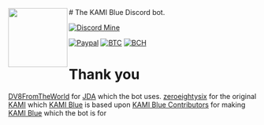 <img src="https://github.com/kami-blue/assets/blob/assets/assets/icons/kami.svg" align="left" width="120"/>
# The KAMI Blue Discord bot.

[![Discord Mine](https://img.shields.io/discord/573954110454366214?label=chat&logo=discord&logoColor=white)](https://discord.gg/KfpqwZB)

[![Paypal](https://img.shields.io/badge/paypal-donate-red?color=169bd7&logo=paypal)](https://paypal.me/bellawhotwo) 
[![BTC](https://img.shields.io/badge/btc-clickme-red?color=f08b16&logo=bitcoin)](https://www.blockchain.com/btc/address/19pH4aNZZMPJkqQ2826BauRokyBs1NYon7)
[![BCH](https://img.shields.io/badge/bch-clickme-red?color=2db300&logo=cash-app)](https://www.blockchain.com/bch/address/19pH4aNZZMPJkqQ2826BauRokyBs1NYon7) 


# Thank you
[DV8FromTheWorld](https://github.com/DV8FromTheWorld/) for [JDA](https://github.com/DV8FromTheWorld/JDA) which the bot uses.
[zeroeightysix](https://github.com/zeroeightysix) for the original [KAMI](https://github.com/zeroeightysix/KAMI) which [KAMI Blue](https://github.com/kami-blue) is based upon
[KAMI Blue Contributors](https://github.com/kami-blue/client/graphs/contributors) for making [KAMI Blue](https://github.com/kami-blue) which the bot is for
